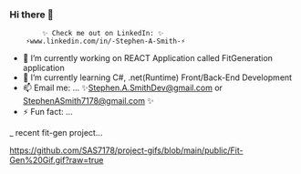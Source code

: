 ### Hi there 👋


            ✨ Check me out on LinkedIn: ✨
        ⚡www.linkedin.com/in/-Stephen-A-Smith-⚡

- 🔭 I’m currently working on REACT Application called FitGeneration application
- 🌱 I’m currently learning C#, .net(Runtime) Front/Back-End Development		
- 📫 Email me: ...
	✨Stephen.A.SmithDev@gmail.com or StephenASmith7178@gmail.com ✨
- ⚡ Fun fact: ...

_ recent fit-gen project...

https://github.com/SAS7178/project-gifs/blob/main/public/Fit-Gen%20Gif.gif?raw=true
